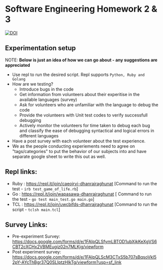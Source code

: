 # Software Engineering Homework 2 & 3
[![DOI](https://zenodo.org/badge/289961504.svg)](https://zenodo.org/badge/latestdoi/289961504)


## Experimentation setup 

NOTE: **Below is just an idea of how we can go about - any suggestions are appreciated**
- Use repl to run the desired script. Repl supports `Python, Ruby and Golang`
- How are we testing?
  - Introduce bugs in the code
  - Get information from volunteers about their experitise in the available languages (survey)
  - Ask for volunteers who are unfamiliar with the language to debug the code
  - Provide the volunteers with Unit test codes to verify successfull debugging
  - Actively monitor the volunteers for time taken to debug each bug and classify the ease of debugging syntactical and logical errors in different languages
- Have a post survey with each volunteer about the test experience.
- We as the people conducting experiements need to agree on "tags/categories" to put the behavior of our subjects into and have separate google sheet to write this out as well. 


## Repl links:
  - Ruby : https://repl.it/join/caeojryi-dhanrajraghunat [Command to run the test - `irb test_game_of_life.rb`]
  - Go : https://repl.it/join/wapasawa-dhanrajraghunat [ Command to run the test - `go test main_test.go main.go`]
  - TCL : https://repl.it/join/uwcbifds-dhanrajraghunat [Command to run the script - `tclsh main.tcl`]

## Survey Links: 
  - Pre-experiment Survey: https://docs.google.com/forms/d/e/1FAIpQLSfymLBTOD1ubXjkKeXgVS6CBT2cXCHx2VBMEugiz02n7MLKjg/viewform
  - Post experiment survey: https://docs.google.com/forms/d/e/1FAIpQLScM3CTxS5b707sBqsoVkl52pY-AYcThBgr37Q0SLIptzHlkTg/viewform?usp=sf_link
